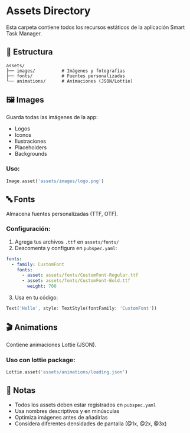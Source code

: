 # Assets Directory

Esta carpeta contiene todos los recursos estáticos de la aplicación Smart Task Manager.

## 📁 Estructura

```
assets/
├── images/          # Imágenes y fotografías
├── fonts/           # Fuentes personalizadas
└── animations/      # Animaciones (JSON/Lottie)
```

## 🖼️ Images

Guarda todas las imágenes de la app:
- Logos
- Iconos
- Ilustraciones
- Placeholders
- Backgrounds

### Uso:
```dart
Image.asset('assets/images/logo.png')
```

## 🔤 Fonts

Almacena fuentes personalizadas (TTF, OTF).

### Configuración:
1. Agrega tus archivos `.ttf` en `assets/fonts/`
2. Descomenta y configura en `pubspec.yaml`:
```yaml
fonts:
  - family: CustomFont
    fonts:
      - asset: assets/fonts/CustomFont-Regular.ttf
      - asset: assets/fonts/CustomFont-Bold.ttf
        weight: 700
```
3. Usa en tu código:
```dart
Text('Hello', style: TextStyle(fontFamily: 'CustomFont'))
```

## 🎬 Animations

Contiene animaciones Lottie (JSON).

### Uso con lottie package:
```dart
Lottie.asset('assets/animations/loading.json')
```

## 📝 Notas

- Todos los assets deben estar registrados en `pubspec.yaml`
- Usa nombres descriptivos y en minúsculas
- Optimiza imágenes antes de añadirlas
- Considera diferentes densidades de pantalla (@1x, @2x, @3x)

